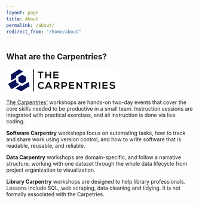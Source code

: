 ```yaml
---
layout: page
title: About
permalink: /about/
redirect_from: "/home/about"
---
```

## What are the Carpentries?
![The Carpentries Logo](/images/tC.png)

[The Carpentries'](https://carpentries.org/) workshops are hands-on two-day events that cover the core skills needed to be productive in a small team. Instruction sessions are integrated with practical exercises, and all instruction is done via live coding.

**Software Carpentry** workshops focus on automating tasks, how to track and share work using version control, and how to write software that is readable, reusable, and reliable.

**Data Carpentry** workshops are domain-specific, and follow a narrative structure, working with one dataset through the whole data lifecycle from project organization to visualization.
 
**Library Carpentry** workshops are designed to help library professionals. Lessons include SQL, web scraping, data cleaning and tidying. It is not formally associated with the Carpetries. 
